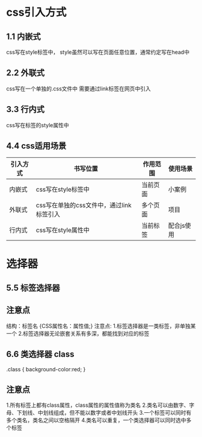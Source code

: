 # css引入方式

## 1.1 内嵌式
css写在style标签中，
style虽然可以写在页面任意位置，通常约定写在head中

## 2.2 外联式
css写在一个单独的.css文件中
需要通过link标签在网页中引入

## 3.3 行内式
css写在标签的style属性中

## 4.4 css适用场景
|  引入方式   | 书写位置  |  作用范围   | 使用场景  |
|  ----  | ----  |  ----   | ----  |
| 内嵌式  | css写在style标签中 | 当前页面  | 小案例 |
| 外联式  | css写在单独的css文件中，通过link标签引入 | 多个页面  | 项目 |
| 行内式  | css写在style属性中 | 当前标签  | 配合js使用 |

# 选择器

## 5.5 标签选择器
## 注意点
结构：标签名 {CSS属性名：属性值;}
注意点:
1.标签选择器是一类标签，非单独某一个
2.标签选择器无论嵌套关系有多深，都能找到对应的标签

## 6.6 类选择器 class
.class {
    background-color:red;
}

## 注意点
1.所有标签上都有class属性，class属性的属性值称为类名
2.类名可以由数字、字母、下划线、中划线组成，但不能以数字或者中划线开头
3.一个标签可以同时有多个类名，类名之间以空格隔开
4.类名可以重复，一个类选择器可以同时选中多个标签